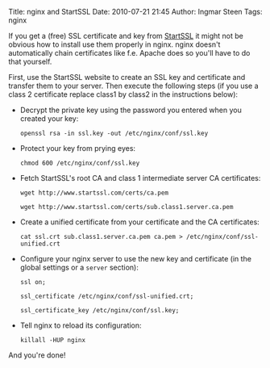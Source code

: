 Title: nginx and StartSSL
Date: 2010-07-21 21:45
Author: Ingmar Steen
Tags: nginx

If you get a (free) SSL certificate and key
from [StartSSL](http://www.startssl.com) it might not be obvious how to
install use them properly in nginx. nginx doesn't automatically chain
certificates like f.e. Apache does so you'll have to do that yourself.

First, use the StartSSL website to create an
SSL key and certificate and transfer them to your
server. Then execute the following steps (if you use a class 2
certificate replace class1 by class2 in the instructions below):

-   Decrypt the private key using the password you entered when you
    created your key:

    `openssl rsa -in ssl.key -out /etc/nginx/conf/ssl.key`


-   Protect your key from prying eyes:

    `chmod 600 /etc/nginx/conf/ssl.key`

-   Fetch StartSSL's root CA and class 1 intermediate server CA
    certificates:

    `wget http://www.startssl.com/certs/ca.pem`

    `wget http://www.startssl.com/certs/sub.class1.server.ca.pem`

-   Create a unified certificate from your certificate and the CA
    certificates:

    `cat ssl.crt sub.class1.server.ca.pem ca.pem > /etc/nginx/conf/ssl-unified.crt`

-   Configure your nginx server to use the new key and certificate (in
    the global settings or a `server` section):

    `ssl on;`

    `ssl_certificate /etc/nginx/conf/ssl-unified.crt;`

    `ssl_certificate_key /etc/nginx/conf/ssl.key;`

-   Tell nginx to reload its configuration:

    `killall -HUP nginx`

And you're done!

